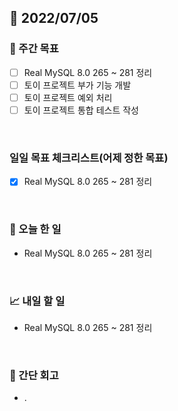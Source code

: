 ## 📅 2022/07/05


### 👏 주간 목표

- [ ] Real MySQL 8.0 265 ~ 281 정리
- [ ] 토이 프로젝트 부가 기능 개발
- [ ] 토이 프로젝트 예외 처리
- [ ] 토이 프로젝트 통합 테스트 작성

<br/>

### 일일 목표 체크리스트(어제 정한 목표)

- [x] Real MySQL 8.0 265 ~ 281 정리

<br/>

### 💯 오늘 한 일

- Real MySQL 8.0 265 ~ 281 정리

<br/>

### 📈 내일 할 일

- Real MySQL 8.0 265 ~ 281 정리

<br/>

### 🤔 간단 회고

- .  





 




 








